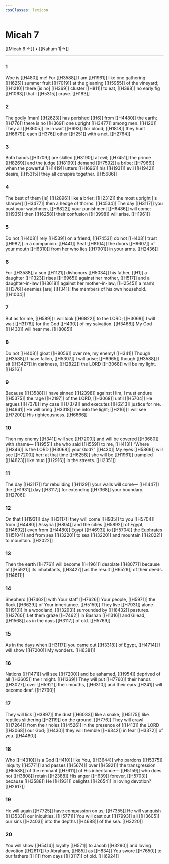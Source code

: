 ```yaml
---
cssClasses: lexicon
---
```


# Micah 7

[[Micah 6|←]] • [[Nahum 1|→]]

---

### 1
Woe is [[H480]] me!  For [[H3588]] I am [[H1961]] like one gathering [[H625]] summer fruit [[H7019]] at the gleaning [[H5955]] of the vineyard; [[H1210]] there [is no] [[H369]] cluster [[H811]] to eat, [[H398]] no early fig [[H1063]] that I [[H5315]] crave. [[H183]]

### 2
The godly [man] [[H2623]] has perished [[H6]] from [[H4480]] the earth; [[H776]] there is no [[H369]] one upright [[H3477]] among men. [[H120]] They all [[H3605]] lie in wait [[H693]] for blood; [[H1818]] they hunt [[H6679]] each [[H376]] other [[H251]] with a net. [[H2764]]

### 3
Both hands [[H3709]] are skilled [[H3190]] at evil; [[H7451]] the prince [[H8269]] and the judge [[H8199]] demand [[H7592]] a bribe; [[H7966]] when the powerful [[H1419]] utters [[H1696]] his [[H1931]] evil [[H1942]] desire, [[H5315]] they all conspire together. [[H5686]]

### 4
The best of them [is] [[H2896]] like a brier; [[H2312]] the most upright [is sharper] [[H3477]] then a hedge of thorns. [[H4534]] The day [[H3117]] you post your watchmen, [[H6822]] your punishment [[H6486]] will come; [[H935]] then [[H6258]] their confusion [[H3998]] will arise. [[H1961]]

### 5
Do not [[H408]] rely [[H539]] on a friend; [[H7453]] do not [[H408]] trust [[H982]] in a companion. [[H441]] Seal [[H8104]] the doors [[H6607]] of your mouth [[H6310]] from her who lies [[H7901]] in your arms. [[H2436]]

### 6
For [[H3588]] a son [[H1121]] dishonors [[H5034]] his father, [[H1]] a daughter [[H1323]] rises [[H6965]] against her mother, [[H517]] and a daughter-in-law [[H3618]] against her mother-in-law; [[H2545]] a man’s [[H376]] enemies [are] [[H341]] the members of his own household. [[H1004]]

### 7
But as for me, [[H589]] I will look [[H6822]] to the LORD; [[H3068]] I will wait [[H3176]] for the God [[H430]] of my salvation. [[H3468]] My God [[H430]] will hear me. [[H8085]]

### 8
Do not [[H408]] gloat [[H8056]] over me,  my enemy! [[H341]] Though [[H3588]] I have fallen, [[H5307]] I will arise; [[H6965]] though [[H3588]] I sit [[H3427]] in darkness, [[H2822]] the LORD [[H3068]] will be my light. [[H216]]

### 9
Because [[H3588]] I have sinned [[H2398]] against Him,  I must endure [[H5375]] the rage [[H2197]] of the LORD, [[H3068]] until [[H5704]] He argues [[H7378]] my case [[H7379]] and executes [[H6213]] justice for me. [[H4941]] He will bring [[H3318]] me into the light; [[H216]] I will see [[H7200]] His righteousness. [[H6666]]

### 10
Then my enemy [[H341]] will see [[H7200]] and will be covered [[H3680]] with shame— [[H955]] she who said [[H559]] to me, [[H413]] “Where [[H346]] is the LORD [[H3068]] your God?” [[H430]] My eyes [[H5869]] will see [[H7200]] her;  at that time [[H6258]] she will be [[H1961]] trampled [[H4823]] like mud [[H2916]] in the streets. [[H2351]]

### 11
The day [[H3117]] for rebuilding [[H1129]] your walls will come— [[H1447]] the [[H1931]] day [[H3117]] for extending [[H7368]] your boundary. [[H2706]]

### 12
On that [[H1931]] day [[H3117]] they will come [[H935]] to you [[H5704]] from [[H4480]] Assyria [[H804]] and the cities [[H5892]] of Egypt, [[H4692]] even from [[H4480]] Egypt [[H4693]] to [[H5704]] the Euphrates [[H5104]] and from sea [[H3220]] to sea [[H3220]] and mountain [[H2022]] to mountain. [[H2022]]

### 13
Then the earth [[H776]] will become [[H1961]] desolate [[H8077]] because of [[H5921]] its inhabitants, [[H3427]] as the result [[H6529]] of their deeds. [[H4611]]

### 14
Shepherd [[H7462]] with Your staff [[H7626]] Your people, [[H5971]] the flock [[H6629]] of Your inheritance. [[H5159]] They live [[H7931]] alone [[H910]] in a woodland, [[H3293]] surrounded by [[H8432]] pastures. [[H3760]] Let them graze [[H7462]] in Bashan [[H1316]] and Gilead, [[H1568]] as in the days [[H3117]] of old. [[H5769]]

### 15
As in the days when [[H3117]] you came out [[H3318]] of Egypt, [[H4714]] I will show [[H7200]] My wonders. [[H6381]]

### 16
Nations [[H1471]] will see [[H7200]] and be ashamed, [[H954]] deprived of all [[H3605]] their might. [[H1369]] They will put [[H7760]] their hands [[H3027]] over [[H5921]] their mouths, [[H6310]] and their ears [[H241]] will become deaf. [[H2790]]

### 17
They will lick [[H3897]] the dust [[H6083]] like a snake, [[H5175]] like reptiles slithering [[H2119]] on the ground. [[H776]] They will crawl [[H7264]] from their holes [[H4526]] in the presence of [[H413]] the LORD [[H3068]] our God; [[H430]] they will tremble [[H6342]] in fear [[H3372]] of you. [[H4480]]

### 18
Who [[H4310]] is a God [[H410]] like You, [[H3644]] who pardons [[H5375]] iniquity [[H5771]] and passes [[H5674]] over [[H5921]] the transgression [[H6588]] of the remnant [[H7611]] of His inheritance— [[H5159]] who does not [[H3808]] retain [[H2388]] His anger [[H639]] forever, [[H5703]] because [[H3588]] He [[H1931]] delights [[H2654]] in loving devotion? [[H2617]]

### 19
He will again [[H7725]] have compassion on us; [[H7355]] He will vanquish [[H3533]] our iniquities. [[H5771]] You will cast out [[H7993]] all [[H3605]] our sins [[H2403]] into the depths [[H4688]] of the sea. [[H3220]]

### 20
You will show [[H5414]] loyalty [[H571]] to Jacob [[H3290]] and loving devotion [[H2617]] to Abraham, [[H85]] as [[H834]] You swore [[H7650]] to our fathers [[H1]] from days [[H3117]] of old. [[H6924]]

